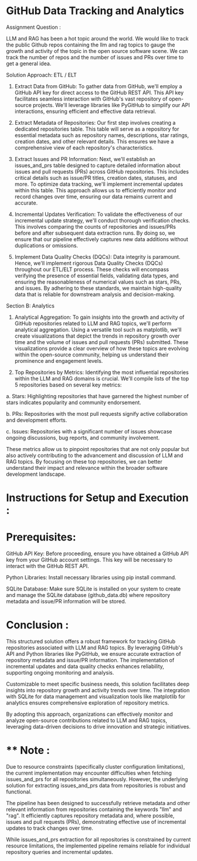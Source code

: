 # GitHub Data Tracking and Analytics

Assignment Question :

LLM and RAG has been a hot topic around the world. We would like to track the public Github repos containing the llm and rag topics to gauge the growth and activity of the topic in the open source software scene. We can track the number of repos and the number of issues and PRs over time to get a general idea.

Solution Approach: ETL / ELT

1. Extract Data from GitHub:
To gather data from GitHub, we'll employ a GitHub API key for direct access to the GitHub REST API. This API key facilitates seamless interaction with GitHub's vast repository of open-source projects. We'll leverage libraries like PyGitHub to simplify our API interactions, ensuring efficient and effective data retrieval.

2. Extract Metadata of Repositories:
Our first step involves creating a dedicated repositories table. This table will serve as a repository for essential metadata such as repository names, descriptions, star ratings, creation dates, and other relevant details. This ensures we have a comprehensive view of each repository's characteristics.

3. Extract Issues and PR Information:
Next, we'll establish an issues_and_prs table designed to capture detailed information about issues and pull requests (PRs) across GitHub repositories. This includes critical details such as issue/PR titles, creation dates, statuses, and more. To optimize data tracking, we'll implement incremental updates within this table. This approach allows us to efficiently monitor and record changes over time, ensuring our data remains current and accurate.

4. Incremental Updates Verification:
To validate the effectiveness of our incremental update strategy, we'll conduct thorough verification checks. This involves comparing the counts of repositories and issues/PRs before and after subsequent data extraction runs. By doing so, we ensure that our pipeline effectively captures new data additions without duplications or omissions.

5. Implement Data Quality Checks (DQCs):
Data integrity is paramount. Hence, we'll implement rigorous Data Quality Checks (DQCs) throughout our ETL/ELT process. These checks will encompass verifying the presence of essential fields, validating data types, and ensuring the reasonableness of numerical values such as stars, PRs, and issues. By adhering to these standards, we maintain high-quality data that is reliable for downstream analysis and decision-making.



Section B: Analytics

1. Analytical Aggregation:
To gain insights into the growth and activity of GitHub repositories related to LLM and RAG topics, we'll perform analytical aggregation. Using a versatile tool such as matplotlib, we'll create visualizations that depict the trends in repository growth over time and the volume of issues and pull requests (PRs) submitted. These visualizations provide a clear overview of how these topics are evolving within the open-source community, helping us understand their prominence and engagement levels.

2. Top Repositories by Metrics:
Identifying the most influential repositories within the LLM and RAG domains is crucial. We'll compile lists of the top 5 repositories based on several key metrics:

  a. Stars: Highlighting repositories that have garnered the highest number of stars indicates popularity and community endorsement.

  b. PRs: Repositories with the most pull requests signify active collaboration and development efforts.

  c. Issues: Repositories with a significant number of issues showcase ongoing discussions, bug reports, and community involvement.

These metrics allow us to pinpoint repositories that are not only popular but also actively contributing to the advancement and discussion of LLM and RAG topics. By focusing on these top repositories, we can better understand their impact and relevance within the broader software development landscape.

# Instructions for Setup and Execution :

# Prerequisites:

GitHub API Key: 
Before proceeding, ensure you have obtained a GitHub API key from your GitHub account settings. This key will be necessary to interact with the GitHub REST API.

Python Libraries: 
Install necessary libraries using pip install command.

SQLite Database: 
Make sure SQLite is installed on your system to create and manage the SQLite database (github_data.db) where repository metadata and issue/PR information will be stored.



# Conclusion : 
This structured solution offers a robust framework for tracking GitHub repositories associated with LLM and RAG topics. By leveraging GitHub's API and Python libraries like PyGitHub, we ensure accurate extraction of repository metadata and issue/PR information. The implementation of incremental updates and data quality checks enhances reliability, supporting ongoing monitoring and analysis.

Customizable to meet specific business needs, this solution facilitates deep insights into repository growth and activity trends over time. The integration with SQLite for data management and visualization tools like matplotlib for analytics ensures comprehensive exploration of repository metrics.

By adopting this approach, organizations can effectively monitor and analyze open-source contributions related to LLM and RAG topics, leveraging data-driven decisions to drive innovation and strategic initiatives.

# ** Note :
Due to resource constraints (specifically cluster configuration limitations), the current implementation may encounter difficulties when fetching issues_and_prs for all repositories simultaneously. However, the underlying solution for extracting issues_and_prs data from repositories is robust and functional.

The pipeline has been designed to successfully retrieve metadata and other relevant information from repositories containing the keywords "llm" and "rag". It efficiently captures repository metadata and, where possible, issues and pull requests (PRs), demonstrating effective use of incremental updates to track changes over time.

While issues_and_prs extraction for all repositories is constrained by current resource limitations, the implemented pipeline remains reliable for individual repository queries and incremental updates.


